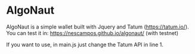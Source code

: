 # AlgoNaut

AlgoNaut is a simple wallet built with Jquery and Tatum (https://tatum.io/). You can test it in: https://nescampos.github.io/algonaut/ (with testnet)

If you want to use, in main.js just change the Tatum API in line 1.


